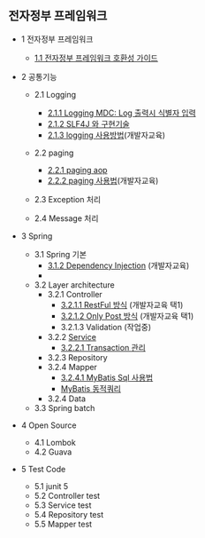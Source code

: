 ## 전자정부 프레임워크

* 1 전자정부 프레임워크
    - [1.1 전자정부 프레임워크 호환성 가이드](document%2Fegov%2F%20compatibility_guide.md)  
  

* 2 공통기능
    - 2.1 Logging
        + [2.1.1 Logging MDC: Log 출력시 식별자 입력](document%2Flogging%2FLogging_MDC.md)
        + [2.1.2 SLF4J 와 구현기술](document%2Flogging%2FSlf4j%20%EA%B5%AC%ED%98%84%EC%B2%B4.md)
        + [2.1.3 logging 사용방법](document%2Flogging%2Fuse%20logging.md)(개발자교육)

    - 2.2 paging
        + [2.2.1 paging aop](document%2Fpaging%2Fpaging_aop.md)
        + [2.2.2 paging 사용법](document%2Fpaging%2Fused%20paging.md)(개발자교육)  

    - 2.3 Exception 처리
    - 2.4 Message 처리
  
  
* 3 Spring
    - 3.1 Spring 기본
        + [3.1.2 Dependency Injection](document%2Fspring%2FDependency-Injection.md) (개발자교육)
        + 
    - 3.2 Layer architecture
        + 3.2.1 Controller
            + [3.2.1.1 RestFul 방식](document%2Fspring%2Fcontroller%2FrestFul.md) (개발자교육 택1)
            + [3.2.1.2 Only Post 방식](document%2Fspring%2Fcontroller%2FonlyPost.md) (개발자교육 택1)
            + 3.2.1.3 Validation (작업중)
        + 3.2.2 [Service](document%2Fspring%2Fservice%2Fservice_layer.md)
            + [3.2.2.1 Transaction 관리](document%2Fspring%2Fservice%2Ftransaction.md)
        + 3.2.3 Repository
        + 3.2.4 Mapper
            + [3.2.4.1 MyBatis Sql 사용법](document%2Fspring%2Fmapper%2Fused_sql.md)
            + [MyBatis 동적쿼리](document%2Fspring%2Fmapper%2Fdynamic_sql.md)
        + 3.2.4 Data
    - 3.3 Spring batch

* 4 Open Source
    - 4.1 Lombok
    - 4.2 Guava


* 5 Test Code 
    - 5.1 junit 5
    - 5.2 Controller test
    - 5.3 Service test
    - 5.4 Repository test
    - 5.5 Mapper test
